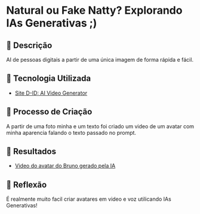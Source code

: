 # Natural ou Fake Natty? Explorando IAs Generativas ;)



## 📒 Descrição
AI de pessoas digitais a partir de uma única imagem de forma rápida e fácil.

## 🤖 Tecnologia Utilizada
- [Site D-ID: AI Video Generator](https://www.d-id.com/)

## 🧐 Processo de Criação
A partir de uma foto minha e um texto foi criado um video de um avatar com minha aparencia falando o texto passado no prompt.

## 🚀 Resultados
- [Video do avatar do Bruno gerado pela IA](https://studio.d-id.com/share?id=d6f1962b6fd7a21da2d299018be89625&utm_source=copy)
## 💭 Reflexão
É realmente muito facil criar avatares em video e voz utilicando IAs Generativas!
```

